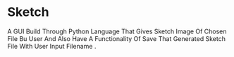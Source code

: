 # Sketch
A GUI Build Through Python Language That Gives Sketch Image Of Chosen File Bu User And Also Have A Functionality Of Save That Generated Sketch File With User Input Filename .
